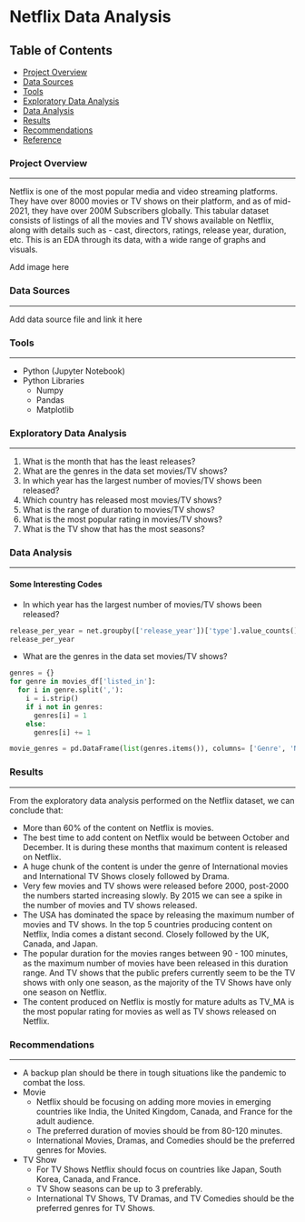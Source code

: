 # Netflix Data Analysis

## Table of Contents

- [Project Overview](#project-overview)
- [Data Sources](#data-sources)
- [Tools](#tools)
- [Exploratory Data Analysis](#exploratory-data-analysis)
- [Data Analysis](#data-analysis)
- [Results](#results)
- [Recommendations](#recommendations)
- [Reference](#reference)

### Project Overview
---

Netflix is one of the most popular media and video streaming platforms. They have over 8000 movies or TV shows on their platform, and as of mid-2021, they have over 200M Subscribers globally. This tabular dataset consists of listings of all the movies and TV shows available on Netflix, along with details such as - cast, directors, ratings, release year, duration, etc. This is an EDA through its data, with a wide range of graphs and visuals.

Add image here

### Data Sources
---

Add data source file and link it here


### Tools
---

- Python (Jupyter Notebook)
- Python Libraries
  - Numpy
  - Pandas
  - Matplotlib

### Exploratory Data Analysis
---

1. What is the month that has the least releases?
2. What are the genres in the data set movies/TV shows?
3. In which year has the largest number of movies/TV shows been released?
4. Which country has released most movies/TV shows?
5. What is the range of duration to movies/TV shows?
6. What is the most popular rating in movies/TV shows?
7. What is the TV show that has the most seasons?

### Data Analysis
---

#### Some Interesting Codes

- In which year has the largest number of movies/TV shows been released?

```python
release_per_year = net.groupby(['release_year'])['type'].value_counts().unstack(level = -1).reset_index()
release_per_year
```

- What are the genres in the data set movies/TV shows?

```python
genres = {}
for genre in movies_df['listed_in']:
  for i in genre.split(','):
    i = i.strip()
    if i not in genres:
      genres[i] = 1
    else:
      genres[i] += 1

movie_genres = pd.DataFrame(list(genres.items()), columns= ['Genre', 'Number of Movies'])
```

### Results
---

From the exploratory data analysis performed on the Netflix dataset, we can conclude that:
- More than 60% of the content on Netflix is movies.
- The best time to add content on Netflix would be between October and December. It is during these months that maximum content is released on Netflix.
- A huge chunk of the content is under the genre of International movies and International TV Shows closely followed by Drama.
- Very few movies and TV shows were released before 2000, post-2000 the numbers started increasing slowly. By 2015 we can see a spike in the number of movies and TV shows released.
- The USA has dominated the space by releasing the maximum number of movies and TV shows. In the top 5 countries producing content on Netflix, India comes a distant second. Closely followed by the UK, Canada, and Japan.
- The popular duration for the movies ranges between 90 - 100 minutes, as the maximum number of movies have been released in this duration range. And TV shows that the public prefers currently seem to be the TV shows with only one season, as the majority of the TV Shows have only one season on Netflix.
- The content produced on Netflix is mostly for mature adults as TV_MA is the most popular rating for movies as well as TV shows released on Netflix.

### Recommendations
---

- A backup plan should be there in tough situations like the pandemic to combat the loss.
- Movie
  - Netflix should be focusing on adding more movies in emerging countries like India, the United Kingdom, Canada, and France for the adult audience.
  - The preferred duration of movies should be from 80-120 minutes.
  - International Movies, Dramas, and Comedies should be the preferred genres for Movies.
- TV Show
  - For TV Shows Netflix should focus on countries like Japan, South Korea, Canada, and France.
  - TV Show seasons can be up to 3 preferably.
  - International TV Shows, TV Dramas, and TV Comedies should be the preferred genres for TV Shows.
